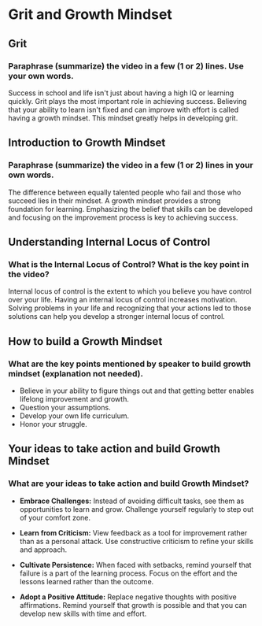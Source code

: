 # Grit and Growth Mindset
## Grit
### Paraphrase (summarize) the video in a few (1 or 2) lines. Use your own words.

Success in school and life isn't just about having a high IQ or learning quickly. Grit plays the most important role in achieving success. Believing that your ability to learn isn't fixed and can improve with effort is called having a growth mindset. This mindset greatly helps in developing grit.

## Introduction to Growth Mindset
### Paraphrase (summarize) the video in a few (1 or 2) lines in your own words.
The difference between equally talented people who fail and those who succeed lies in their mindset. A growth mindset provides a strong foundation for learning. Emphasizing the belief that skills can be developed and focusing on the improvement process is key to achieving success.

## Understanding Internal Locus of Control
### What is the Internal Locus of Control? What is the key point in the video?
Internal locus of control is the extent to which you believe you have control over your life. Having an internal locus of control increases motivation. Solving problems in your life and recognizing that your actions led to those solutions can help you develop a stronger internal locus of control.

## How to build a Growth Mindset
### What are the key points mentioned by speaker to build growth mindset (explanation not needed).
- Believe in your ability to figure things out and that getting better enables lifelong improvement and growth.
- Question your assumptions.
- Develop your own life curriculum.
- Honor your struggle.

## Your ideas to take action and build Growth Mindset
### What are your ideas to take action and build Growth Mindset?
- **Embrace Challenges:** Instead of avoiding difficult tasks, see them as opportunities to learn and grow. Challenge yourself regularly to step out of your comfort zone.

- **Learn from Criticism:** View feedback as a tool for improvement rather than as a personal attack. Use constructive criticism to refine your skills and approach.

- **Cultivate Persistence:** When faced with setbacks, remind yourself that failure is a part of the learning process. Focus on the effort and the lessons learned rather than the outcome.

- **Adopt a Positive Attitude:** Replace negative thoughts with positive affirmations. Remind yourself that growth is possible and that you can develop new skills with time and effort.

